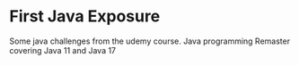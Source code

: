 # First Java Exposure

Some java challenges from the udemy course. Java programming Remaster covering Java 11 and Java 17
